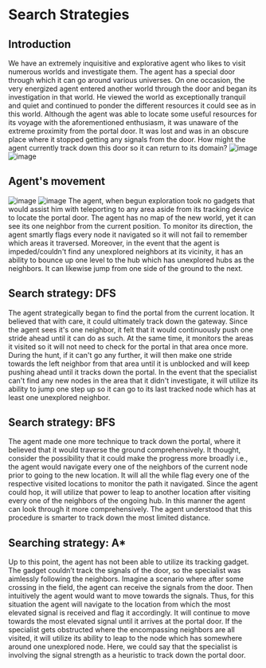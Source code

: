 # Search Strategies

## Introduction
We have an extremely inquisitive and explorative agent who likes to visit numerous worlds and investigate them. The agent has a special door through which it can go around various universes. On one occasion, the very energized agent entered another world through the door and began its investigation in that world. He viewed the world as exceptionally tranquil and quiet and continued to ponder the different resources it could see as in this world. Although the agent was able to locate some useful resources for its voyage with the aforementioned enthusiasm, it was unaware of the extreme proximity from the portal door. It was lost and was in an obscure place where it stopped getting any signals from the door. How might the agent currently track down this door so it can return to its domain?
![image](https://user-images.githubusercontent.com/37502542/192399564-defe7c15-ffd3-4a4f-8c72-168aa9d0ff6e.png) ![image](https://user-images.githubusercontent.com/37502542/192399595-4270e1f5-b826-4707-a42d-1e6fc5a495f3.png)

## Agent's movement
![image](https://user-images.githubusercontent.com/37502542/192399622-e6a03692-880f-45b7-afa6-58608a9655e7.png) ![image](https://user-images.githubusercontent.com/37502542/192399636-8ec5ea4f-10e3-492a-8580-80651746d0b6.png)
The agent, when begun exploration took no gadgets that would assist him with teleporting to any area aside from its tracking device to locate the portal door. The agent has no map of the new world, yet it can see its one neighbor from the current position. To monitor its direction, the agent smartly flags every node it navigated so it will not fail to remember which areas it traversed. Moreover, in the event that the agent is impeded/couldn't find any unexplored neighbors at its vicinity, it has an ability to bounce up one level to the hub which has unexplored hubs as the neighbors. It can likewise jump from one side of the ground to the next.

## Search strategy: DFS
The agent strategically began to find the portal from the current location. It believed that with care, it could ultimately track down the gateway. Since the agent sees it's one neighbor, it felt that it would continuously push one stride ahead until it can do as such. At the same time, it monitors the areas it visited so it will not need to check for the portal in that area once more. During the hunt, if it can't go any further, it will then make one stride towards the left neighbor from that area until it is unblocked and will keep pushing ahead until it tracks down the portal. In the event that the specialist can't find any new nodes in the area that it didn't investigate, it will utilize its ability to jump one step up so it can go to its last tracked node which has at least one unexplored neighbor.

## Search strategy: BFS
The agent made one more technique to track down the portal, where it believed that it would traverse the ground comprehensively. It thought, consider the possibility that it could make the progress more broadly i.e., the agent would navigate every one of the neighbors of the current node prior to going to the new location. It will all the while flag every one of the respective visited locations to monitor the path it navigated. Since the agent could hop, it will utilize that power to leap to another location after visiting every one of the neighbors of the ongoing hub. In this manner the agent can look through it more comprehensively. The agent understood that this procedure is smarter to track down the most limited distance.

## Searching strategy: A*
Up to this point, the agent has not been able to utilize its tracking gadget. The gadget couldn’t track the signals of the door, so the specialist was aimlessly following the neighbors. Imagine a scenario where after some crossing in the field, the agent can receive the signals from the door. Then intuitively the agent would want to move towards the signals. Thus, for this situation the agent will navigate to the location from which the most elevated signal is received and flag it accordingly. It will continue to move towards the most elevated signal until it arrives at the portal door. If the specialist gets obstructed where the encompassing neighbors are all visited, it will utilize its ability to leap to the node which has somewhere around one unexplored node. Here, we could say that the specialist is involving the signal strength as a heuristic to track down the portal door.
